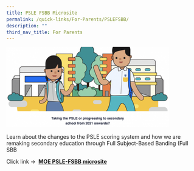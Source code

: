 ```yaml
---
title: PSLE FSBB Microsite
permalink: /quick-links/For-Parents/PSLEFSBB/
description: ""
third_nav_title: For Parents
---
```

<img src="/images/Screenshot 2021-02-04 at 214356.png" style="width:85%">

Learn about the changes to the PSLE scoring system and how we are remaking secondary education through Full Subject-Based Banding (Full SBB

Click link -&gt; &nbsp;**[MOE PSLE-FSBB microsite](https://www.moe.gov.sg/microsites/psle-fsbb/index.html)**